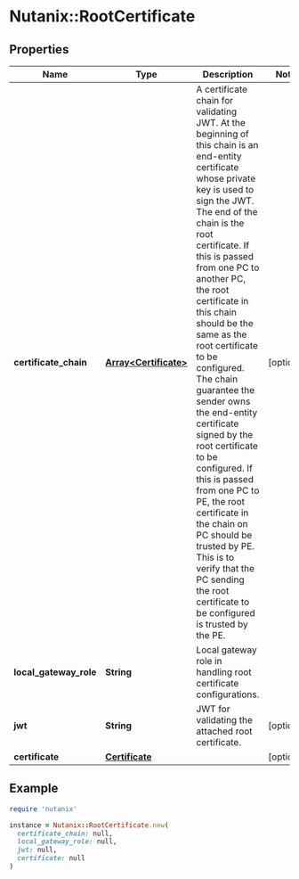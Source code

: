 # Nutanix::RootCertificate

## Properties

| Name | Type | Description | Notes |
| ---- | ---- | ----------- | ----- |
| **certificate_chain** | [**Array&lt;Certificate&gt;**](Certificate.md) | A certificate chain for validating JWT. At the beginning of this chain is an end-entity certificate whose private key is used to sign the JWT. The end of the chain is the root certificate. If this is passed from one PC to another PC, the root certificate in this chain should be the same as the root certificate to be configured. The chain guarantee the sender owns the end-entity certificate signed by the root certificate to be configured. If this is passed from one PC to PE, the root certificate in the chain on PC should be trusted by PE. This is to verify that the PC sending the root certificate to be configured is trusted by the PE. | [optional] |
| **local_gateway_role** | **String** | Local gateway role in handling root certificate configurations.  |  |
| **jwt** | **String** | JWT for validating the attached root certificate. | [optional] |
| **certificate** | [**Certificate**](Certificate.md) |  | [optional] |

## Example

```ruby
require 'nutanix'

instance = Nutanix::RootCertificate.new(
  certificate_chain: null,
  local_gateway_role: null,
  jwt: null,
  certificate: null
)
```

